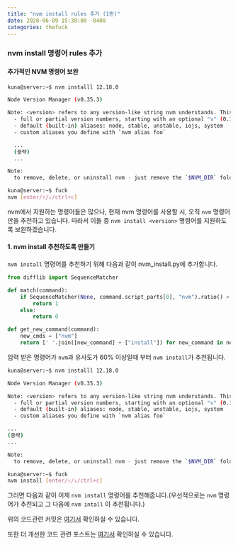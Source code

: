 ```yaml
---
title: "nvm install rules 추가 (1편)"
date: 2020-06-09 15:30:00 -0400
categories: thefuck
---
```


### nvm install 명령어 rules 추가

#### 추가적인 NVM 명령어 보완

```bash
kuna@server:~$ nvm installl 12.18.0

Node Version Manager (v0.35.3)

Note: <version> refers to any version-like string nvm understands. This includes:
  - full or partial version numbers, starting with an optional "v" (0.10, v0.1.2, v1)
  - default (built-in) aliases: node, stable, unstable, iojs, system
  - custom aliases you define with `nvm alias foo`

  ...
  (중략)
  ...

Note:
  to remove, delete, or uninstall nvm - just remove the `$NVM_DIR` folder (usually `~/.nvm`)

kuna@server:~$ fuck
nvm [enter/↑/↓/ctrl+c]
```

nvm에서 지원하는 명령어들은 많으나, 현재 nvm 명령어를 사용할 시, 오직 `nvm` 명령어만을 추천하고 있습니다. 따라서 이들 중 `nvm install <version>` 명령어를 지원하도록 보완하겠습니다.

#### 1. nvm install 추천하도록 만들기

`nvm install` 명령어를 추천하기 위해 다음과 같이 nvm_install.py에 추가합니다.

```python
from difflib import SequenceMatcher

def match(command):
	if SequenceMatcher(None, command.script_parts[0], "nvm").ratio() > 0.6:
		return 1
	else:
	    return 0

def get_new_command(command):
	new_cmds = ["nvm"]
	return [' '.join([new_command] + ["install"]) for new_command in new_cmds]
```
입력 받은 명령어가 `nvm`과 유사도가 60% 이상일때 부터 `nvm install`가 추천됩니다.

```bash
kuna@server:~$ nvm installl 12.18.0

Node Version Manager (v0.35.3)

Note: <version> refers to any version-like string nvm understands. This includes:
  - full or partial version numbers, starting with an optional "v" (0.10, v0.1.2, v1)
  - default (built-in) aliases: node, stable, unstable, iojs, system
  - custom aliases you define with `nvm alias foo`

...
(중략)
...

Note:
  to remove, delete, or uninstall nvm - just remove the `$NVM_DIR` folder (usually `~/.nvm`)

kuna@server:~$ fuck
nvm install [enter/↑/↓/ctrl+c]
```


그러면 다음과 같이 이제 `nvm install` 명령어를 추천해줍니다.(우선적으로는 `nvm` 명령어가 추천되고 그 다음에 `nvm intall` 이 추천됩니다.)

위의 코드관련 커밋은 [여기서](https://github.com/20-1-SKKU-OSS/2020-1-OSS-11/commit/7c218f037b99c9eef829dbf85d395c86001ec935) 확인하실 수 있습니다.

또한 더 개선한 코드 관련 포스트는 [여기서](https://jokuna.github.io/2020-1-OSS-11/thefuck/nvm_install-2/) 확인하실 수 있습니다.

&nbsp;&nbsp;&nbsp;&nbsp;
